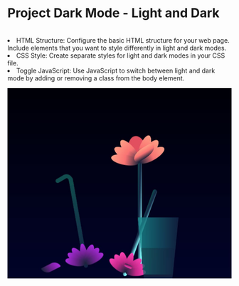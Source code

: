 <h1>Project Dark Mode - Light and Dark</h1>
<br>
<lo>
<li>HTML Structure:
Configure the basic HTML structure for your web page. Include elements that you want to style differently in light and dark modes.</li>
<li>CSS Style:
Create separate styles for light and dark modes in your CSS file.</li>
<li>Toggle JavaScript:
Use JavaScript to switch between light and dark mode by adding or removing a class from the body element.</li>
</lo>


<img src="https://github.com/Josetelma/Project-Flower/blob/main/assets/flower.JPG?raw=true"/></h2>
